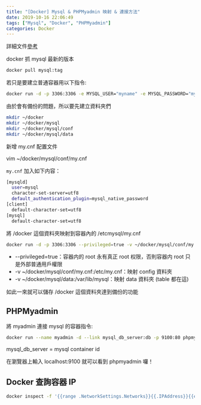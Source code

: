 ```yaml
---
title: "[Docker] Mysql & PHPMyadmin 映射 & 連接方法"
date: 2019-10-16 22:06:49
tags: ["Mysql", "Docker", "PHPMyadmin"]
categories: Docker
---
```


詳細文件[參考](https://hub.docker.com/_/mysql)

docker 抓 mysql 最新的版本

```sh
docker pull mysql:tag
```

若只是要建立普通容器用以下指令:

```sh
docker run -d -p 3306:3306 -e MYSQL_USER="myname" -e MYSQL_PASSWORD="mypasswd" -e MYSQL_ROOT_PASSWORD="root_pwd" --name mysqltest1 mysql:5.7 --character-set-server=utf8 --collation-server=utf8_general_ci
```

由於會有備份的問題，所以要先建立資料夾們

```sh
mkdir ~/docker
mkdir ~/docker/mysql
mkdir ~/docker/mysql/conf
mkdir ~/docker/mysql/data
```

新增 my.cnf 配置文件

vim ~/docker/mysql/conf/my.cnf

`my.cnf` 加入如下内容：

```sh
[mysqld]
  user=mysql
  character-set-server=utf8
  default_authentication_plugin=mysql_native_password
[client]
  default-character-set=utf8
[mysql]
  default-character-set=utf8
```

將 /docker 這個資料夾映射到容器內的 /etcmysql/my.cnf

```sh
docker run -d -p 3306:3306 --privileged=true -v ~/docker/mysql/conf/my.cnf:/etc/mysql/my.cnf -v ~/docker/mysql/data:/var/lib/mysql -e MYSQL_ROOT_PASSWORD=123456 --name mysqltest2 mysql:5.7
```

- --privileged=true：容器内的 root 永有真正 root 权限，否則容器内 root 只是外部普通用戶權限
- -v ~/docker/mysql/conf/my.cnf:/etc/my.cnf：映射 config 資料夾
- -v ~/docker/mysql/data:/var/lib/mysql：映射 data 資料夾 (table 都在這)

如此一來就可以儲存 /docker 這個資料夾達到備份的功能

## PHPMyadmin

將 myadmin 連接 mysql 的容器指令:

```sh
docker run --name myadmin -d --link mysql_db_server:db -p 9100:80 phpmyadmin/phpmyadmin
```

mysql_db_server = mysql container id

在瀏覽器上輸入 localhost:9100 就可以看到 phpmyadmin 囉！

## Docker 查詢容器 IP

```sh
docker inspect -f '{{range .NetworkSettings.Networks}}{{.IPAddress}}{{end}}' container_name_or_id
```
